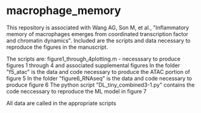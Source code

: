 # macrophage_memory

This repository is associated with Wang AG, Son M, et al., "Inflammatory memory of macrophages emerges from coordinated transcription factor and chromatin dynamics". Included are the scripts and data necessary to reproduce the figures in the manuscript.

The scripts are:
figure1_through_4plotting.m - necesssary to produce figures 1 through 4 and associated supplemental figures
In the folder "f5_atac" is the data and code necessary to produce the ATAC portion of figure 5
In the folder "figure6_RNAseq" is the data and code necessary to produce figure 6
The python script "DL_tiny_combined3-1.py" contains the code neccessary to reproduce the ML model in figure 7

All data are called in the appropriate scripts
